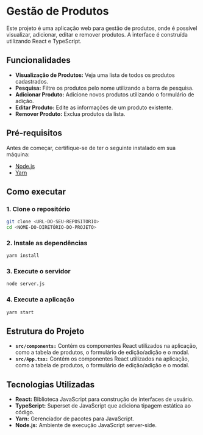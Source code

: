 # Gestão de Produtos

Este projeto é uma aplicação web para gestão de produtos, onde é possível visualizar, adicionar, editar e remover produtos. A interface é construída utilizando React e TypeScript.

## Funcionalidades

- **Visualização de Produtos:** Veja uma lista de todos os produtos cadastrados.
- **Pesquisa:** Filtre os produtos pelo nome utilizando a barra de pesquisa.
- **Adicionar Produto:** Adicione novos produtos utilizando o formulário de adição.
- **Editar Produto:** Edite as informações de um produto existente.
- **Remover Produto:** Exclua produtos da lista.

## Pré-requisitos

Antes de começar, certifique-se de ter o seguinte instalado em sua máquina:

- [Node.js](https://nodejs.org/)
- [Yarn](https://yarnpkg.com/)

## Como executar

### 1. Clone o repositório

```bash
git clone <URL-DO-SEU-REPOSITORIO>
cd <NOME-DO-DIRETÓRIO-DO-PROJETO>
```

### 2. Instale as dependências

```bash
yarn install
```

### 3. Execute o servidor

```bash
node server.js
```

### 4. Execute a aplicação

```bash
yarn start
```

## Estrutura do Projeto
- **`src/components:`** Contém os componentes React utilizados na aplicação, como a tabela de produtos, o formulário de edição/adição e o modal.
- **`src/App.tsx:`** Contém os componentes React utilizados na aplicação, como a tabela de produtos, o formulário de edição/adição e o modal.

## Tecnologias Utilizadas
- **React:** Biblioteca JavaScript para construção de interfaces de usuário.
- **TypeScript:** Superset de JavaScript que adiciona tipagem estática ao código.
- **Yarn:** Gerenciador de pacotes para JavaScript.
- **Node.js:** Ambiente de execução JavaScript server-side.